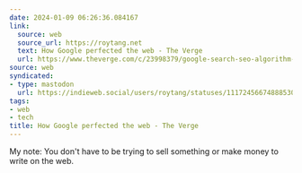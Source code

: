 ```yaml
---
date: 2024-01-09 06:26:36.084167
link:
  source: web
  source_url: https://roytang.net
  text: How Google perfected the web - The Verge
  url: https://www.theverge.com/c/23998379/google-search-seo-algorithm-webpage-optimization
source: web
syndicated:
- type: mastodon
  url: https://indieweb.social/users/roytang/statuses/111724566748885309
tags:
- web
- tech
title: How Google perfected the web - The Verge
---
```


My note: You don't have to be trying to sell something or make money to write on the web.